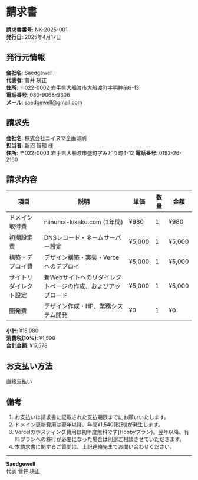 # 請求書

**請求書番号**: NK-2025-001  
**発行日**: 2025年4月17日  

## 発行元情報

**会社名**: Saedgewell  
**代表者**: 菅井 瑛正  
**住所**: 〒022-0002 岩手県大船渡市大船渡町字明神前6-13  
**電話番号**: 080-9068-9306  
**メール**: saedgewell@gmail.com

## 請求先

**会社名**: 株式会社ニイヌマ企画印刷  
**担当者**: 新沼 智和 様  
**住所**: 〒022-0003 岩手県大船渡市盛町字みどり町4-12
**電話番号**: 0192-26-2160

## 請求内容

| 項目 | 説明 | 単価 | 数量 | 金額 |
|------|------|------|------|------|
| ドメイン取得費 | niinuma-kikaku.com (1年間) | ¥980 | 1 | ¥980 |
| 初期設定費 | DNSレコード・ネームサーバー設定 | ¥5,000 | 1 | ¥5,000 |
| 構築・デプロイ費 | デザイン構築・実装・Vercelへのデプロイ | ¥5,000 | 1 | ¥5,000 |
| サイトリダイレクト設定 | 新Webサイトへのリダイレクトページの作成、およびアップロード | ¥5,000 | 1 | ¥5,000 |
| 開発費 | デザイン作成・HP、業務システム開発 | ¥0 | 1 | ¥0 |

**小計**: ¥15,980  
**消費税(10%)**: ¥1,598  
**合計金額**: ¥17,578

## お支払い方法
直接支払い

## 備考

1. お支払いは請求書に記載された支払期限までにお願いいたします。
3. ドメイン更新費用は翌年以降、年間¥1,540(税別)が発生します。
4. Vercelのホスティング費用は初年度無料です(Hobbyプラン)。翌年以降、有料プランへの移行が必要になった場合は別途ご相談させていただきます。
5. 本請求書に関するご質問は、上記連絡先までお問い合わせください。

---

**Saedgewell**  
代表 菅井 瑛正  